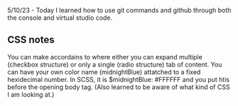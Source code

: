 5/10/23 - Today I learned how to use git commands and github through both the console and virtual studio code.
## CSS notes
You can make accordains to where either you can expand multiple (checkbox structure) or only a single (radio structure) tab of content.
You can have your own color name (midnightBlue) attatched to a fixed hexidecimal number. In SCSS, it is $midnightBlue: #FFFFFF and you put htis before the opening body tag. (Also learned to be aware of what kind of CSS I am looking at.)
